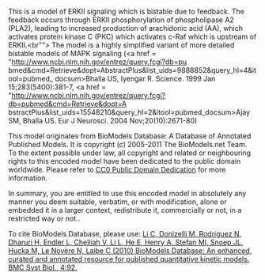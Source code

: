 This is a model of ERKII signaling which is bistable due to feedback. The
feedback occurs through ERKII phosphorylation of phospholipase A2 (PLA2),
leading to increased production of arachidonic acid (AA), which activates
protein kinase C (PKC) which activates c-Raf which is upstream of ERKII.<br"">
The model is a highly simplified variant of more detailed bistable models of
MAPK signaling (<a href = "http://www.ncbi.nlm.nih.gov/entrez/query.fcgi?db=pu
bmed&cmd=Retrieve&dopt=AbstractPlus&list_uids=9888852&query_hl=4&itool=pubmed_
docsum>Bhalla US, Iyengar R. Science. 1999 Jan 15;283(5400):381-7</a>, <a href
= "http://www.ncbi.nlm.nih.gov/entrez/query.fcgi?db=pubmed&cmd=Retrieve&dopt=A
bstractPlus&list_uids=15548210&query_hl=2&itool=pubmed_docsum>Ajay SM, Bhalla
US. Eur J Neurosci. 2004 Nov;20(10):2671-80</a>)

This model originates from BioModels Database: A Database of Annotated
Published Models. It is copyright (c) 2005-2011 The BioModels.net Team.  
To the extent possible under law, all copyright and related or neighbouring
rights to this encoded model have been dedicated to the public domain
worldwide. Please refer to [CC0 Public Domain
Dedication](http://creativecommons.org/publicdomain/zero/1.0/) for more
information.

In summary, you are entitled to use this encoded model in absolutely any
manner you deem suitable, verbatim, or with modification, alone or embedded it
in a larger context, redistribute it, commercially or not, in a restricted way
or not..  
  
To cite BioModels Database, please use: [Li C, Donizelli M, Rodriguez N,
Dharuri H, Endler L, Chelliah V, Li L, He E, Henry A, Stefan MI, Snoep JL,
Hucka M, Le Novère N, Laibe C (2010) BioModels Database: An enhanced, curated
and annotated resource for published quantitative kinetic models. BMC Syst
Biol., 4:92.](http://www.ncbi.nlm.nih.gov/pubmed/20587024)

